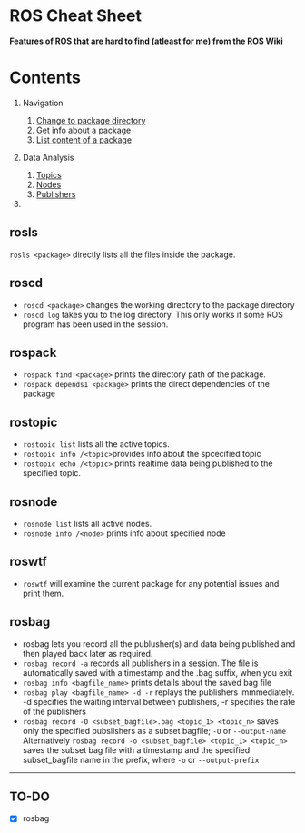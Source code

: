 # ROS Cheat Sheet
**Features of ROS that are hard to find (atleast for me) from the ROS Wiki**


# Contents
1. Navigation  
    1. [Change to package directory](#roscd)
    2. [Get info about a package](#rospack)
    3. [List content of a package](#rosls)

2. Data Analysis
    1. [Topics](#rostopic)
    2. [Nodes](#rosnode)
    3. [Publishers](#rosbag)
    
3. 

## rosls
`rosls <package>` directly lists all the files inside the package.

## roscd
- `roscd <package>` changes the working directory to the package directory
- `roscd log` takes you to the log directory. This only works if some ROS program has been used in the session.

## rospack
- `rospack find <package>` prints the directory path of the package.
- `rospack depends1 <package>` prints the direct dependencies of the package

## rostopic
- `rostopic list` lists all the active topics.
- `rostopic info /<topic>`provides info about the spcecified topic
- `rostopic echo /<topic>` prints realtime data being published to the specified topic.

## rosnode
- `rosnode list` lists all active nodes.
- `rosnode info /<node>` prints info about specified node

## roswtf
- `roswtf` will examine the current package for any potential issues and print them.

## rosbag
- rosbag lets you record all the publusher(s) and data being published and then played back later as required.
- `rosbag record -a` records all publishers in a session. The file is automatically saved with a timestamp and the .bag suffix, when you exit
- `rosbag info <bagfile_name>` prints details about the saved bag file
- `rosbag play <bagfile_name> -d -r` replays the publishers immmediately. -d specifies the waiting interval between publishers, -r specifies the rate of the publishers
- `rosbag record -O <subset_bagfile>.bag <topic_1> <topic_n>` saves only the specified pubslishers as a subset bagfile; `-O` or `--output-name` 
Alternatively
`rosbag record -o <subset_bagfile> <topic_1> <topic_n>` saves the subset bag file with a timestamp and the specified subset_bagfile name in the prefix, where `-o` or `--output-prefix`

---
## TO-DO
- [x] rosbag
